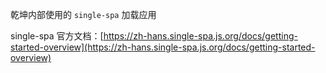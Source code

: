 乾坤内部使用的 `single-spa` 加载应用

single-spa 官方文档：[https://zh-hans.single-spa.js.org/docs/getting-started-overview](https://zh-hans.single-spa.js.org/docs/getting-started-overview)

